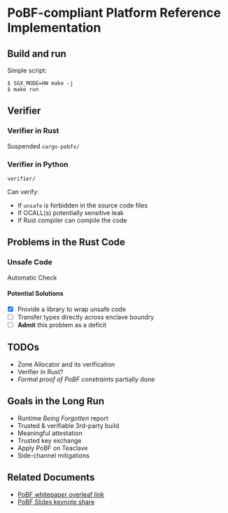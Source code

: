 # PoBF-compliant Platform Reference Implementation

## Build and run

Simple script:

```shell
$ SGX_MODE=HW make -j
$ make run
```

## Verifier

### Verifier in Rust

Suspended
`cargo-pobfv/`

### Verifier in Python

`verifier/`

Can verify:

- If `unsafe` is forbidden in the source code files
- If OCALL(s) potentially sensitive leak
- If Rust compiler can compile the code

## Problems in the Rust Code

### Unsafe Code

Automatic Check

#### Potential Solutions

- [X] Provide a library to wrap unsafe code
- [ ] Transfer types directly across enclave boundry
- [ ] **Admit** this problem as a deficit

## TODOs

- Zone Allocator and its verification
- Verifier in Rust?
- *Formal proof of PoBF constraints* partially done

## Goals in the Long Run

- Runtime *Being Forgotten* report
- Trusted & verifiable 3rd-party build
- Meaningful attestation
- Trusted key exchange
- Apply PoBF on Teaclave
- Side-channel mitigations

## Related Documents

- [PoBF whitepaper overleaf link](https://www.overleaf.com/4268188831mdgcyfhmmfsg)
- [PoBF Slides keynote share](https://www.icloud.com/keynote/0da8dyFEr1CrbtnFFXST0UHnQ#PoBF)